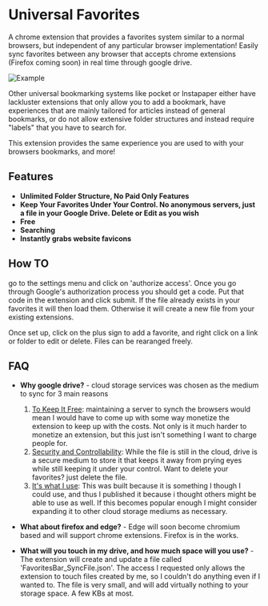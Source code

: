 # Universal Favorites

A chrome extension that provides a favorites system similar to a normal browsers, but independent of any particular browser implementation! Easily sync favorites between any browser that accepts chrome extensions (Firefox coming soon) in real time through google drive.



![Example](https://github.com/zkaramanlis/universal_favorites/blob/master/Example.PNG)



Other universal bookmarking systems like pocket or Instapaper either have lackluster extensions that only allow you to add a bookmark, have experiences that are mainly tailored for articles instead of general bookmarks, or do not allow extensive folder structures and instead require "labels" that you have to search for.



This extension provides the same experience you are used to with your browsers bookmarks, and more!

## Features

- **Unlimited Folder Structure, No Paid Only Features**
- **Keep Your Favorites Under Your Control. No anonymous servers, just a file in your Google Drive. Delete or Edit as you wish**
- **Free**
- **Searching**
- **Instantly grabs website favicons**

## How TO

go to the settings menu and click on 'authorize access'. Once you go through Google's authorization process you should get a code. Put that code in the extension and click submit. If the file already exists in your favorites it will then load them. Otherwise it will create a new file from your existing extensions.

 Once set up, click on the plus sign to add a favorite, and right click on a link or folder to edit or delete. Files can be rearanged freely.

## FAQ

- **Why google drive?** - cloud storage services was chosen as the medium to sync for 3 main reasons

  1. <u>To Keep It Free</u>: maintaining a server to synch the browsers would mean I would have to come up with some way monetize the extension to keep up with the costs. Not only is it much harder to monetize an extension, but this just isn't something I want to charge people for.
  2. <u>Security and Controllability</u>: While the file is still in the cloud, drive is a secure medium to store it that keeps it away from prying eyes while still keeping it under your control. Want to delete your favorites? just delete the file.
  3. <u>It's what I use</u>: This was built because it is something I though I could use, and thus I published it because i thought others might be able to use as well. If this becomes popular enough I might consider expanding it to other cloud storage mediums as necessary.

- **What about firefox and edge?** - Edge will soon become chromium based and will support chrome extensions. Firefox is in the works.

- **What will you touch in my drive, and how much space will you use?** - The extension will create and update a file called 'FavoritesBar_SyncFile.json'. The access I requested only allows the extension to touch files created by me, so I couldn't do anything even if I wanted to. The file is very small, and will add virtually nothing to your storage space. A few KBs at most.

